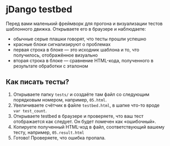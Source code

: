 jDango testbed
==============

Перед вами маленький фреймворк для прогона и визуализации тестов шаблонного движка.
Открываете его в браузере и наблюдаете:

* обычные серые плашки говорят, что тесты прошли успешно
* красные блоки сигнализируют о проблемах
* первая строка в блоке — это исходник шаблона и то, что получилось, отображённое визуально
* вторая строка в блоке — сравнение HTML-кода, полученного в результате обработки с эталоном


Как писать тесты?
-----------------
1. Открываете папку `tests/` и создаёте там файл со следующим порядковым номером, например, `05.html`.
2. Увеличиваете счётчик в файле `testbed.html`, в шапке что-то вроде `var test_count`.
3. Открываете testbed в браузере и проверяете, что ваш тест отображается как следует. Он будет помечен как «ошибочный».
4. Копируете полученный HTML-код в файл, соответствующий вашему тесту, например, `05.result.html`
5. Готово! Проверяете, что ошибка пропала.


